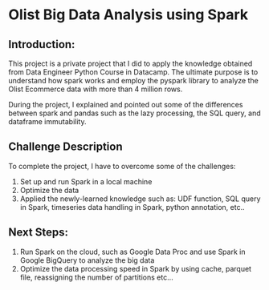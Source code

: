 # Olist Big Data Analysis using Spark
## Introduction:
This project is a private project that I did to apply the knowledge obtained from Data Engineer Python Course in Datacamp. The ultimate purpose is to understand how spark works and employ the pyspark library to analyze the Olist Ecommerce data with more than 4 million rows. 

During the project, I explained and pointed out some of the differences between spark and pandas such as the lazy processing, the SQL query, and dataframe immutability.    
## Challenge Description
To complete the project, I have to overcome some of the challenges:
1. Set up and run Spark in a local machine 
2. Optimize the data 
3. Applied the newly-learned knowledge such as: UDF function, SQL query in Spark, timeseries data handling in Spark, python annotation, etc..

## Next Steps:

1. Run Spark on the cloud, such as Google Data Proc and use Spark in Google BigQuery to analyze the big data
2. Optimize the data processing speed in Spark by using cache, parquet file, reassigning the number of partitions etc...

